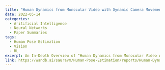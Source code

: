 ```yaml
---
title: "Human Dynamics from Monocular Video with Dynamic Camera Movements"
date: 2022-05-14
categories: 
  - Aritificial Intelligence
  - Neural Networks
  - Paper Summaries
tags:
  - Human Pose Estimation
  - Vision
  - RL
excerpt: An In-Depth Overview of "Human Dynamics from Monocular Video with Dynamic Camera Movements" by Ri Yu, Hwangpil Park and Jehee Lee.
link: https://wandb.ai/sauravm/Human-Pose-Estimation/reports/Human-Dynamics-from-Monocular-Video-with-Dynamic-Camera-Movements--VmlldzoyMDA1MDU2
---
```

